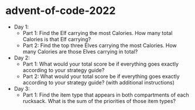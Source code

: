 # advent-of-code-2022
* Day 1:
  * Part 1: Find the Elf carrying the most Calories. How many total Calories is that Elf carrying?
  * Part 2: Find the top three Elves carrying the most Calories. How many Calories are those Elves carrying in total?
* Day 2:
  * Part 1: What would your total score be if everything goes exactly according to your strategy guide?
  * Part 2: What would your total score be if everything goes exactly according to your strategy guide? (with additional instructions)
* Day 3:
  * Part 1: Find the item type that appears in both compartments of each rucksack. What is the sum of the priorities of those item types?